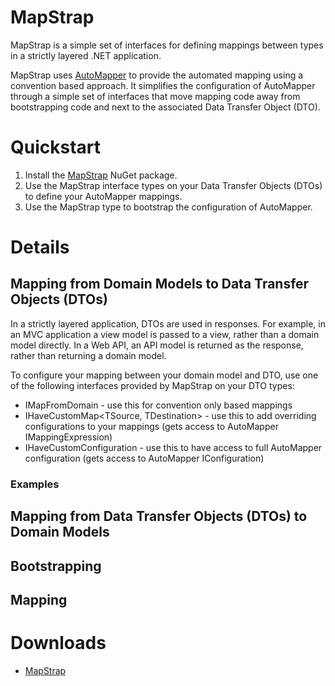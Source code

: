 # MapStrap
MapStrap is a simple set of interfaces for defining mappings between types in a strictly layered .NET application.

MapStrap uses [AutoMapper](http://automapper.org/) to provide the automated mapping using a convention based approach. 
It simplifies the configuration of AutoMapper through a simple set of interfaces that move mapping code away from bootstrapping
code and next to the associated Data Transfer Object (DTO).

# Quickstart

1. Install the [MapStrap](https://www.nuget.org/packages/MapStrap) NuGet package.
2. Use the MapStrap interface types on your Data Transfer Objects (DTOs) to define your AutoMapper mappings.
3. Use the MapStrap type to bootstrap the configuration of AutoMapper.

# Details

## Mapping from Domain Models to Data Transfer Objects (DTOs)

In a strictly layered application, DTOs are used in responses. 
For example, in an MVC application a view model is passed to a view, rather than a domain model directly. 
In a Web API, an API model is returned as the response, rather than returning a domain model.

To configure your mapping between your domain model and DTO, use one of the following interfaces provided by MapStrap on your DTO types:

* IMapFromDomain<TDomain> - use this for convention only based mappings
* IHaveCustomMap<TSource, TDestination> - use this to add overriding configurations to your mappings (gets access to AutoMapper IMappingExpression)
* IHaveCustomConfiguration - use this to have access to full AutoMapper configuration (gets access to AutoMapper IConfiguration)

### Examples

## Mapping from Data Transfer Objects (DTOs) to Domain Models

## Bootstrapping


## Mapping

# Downloads

* [MapStrap](https://www.nuget.org/packages/MapStrap/)
